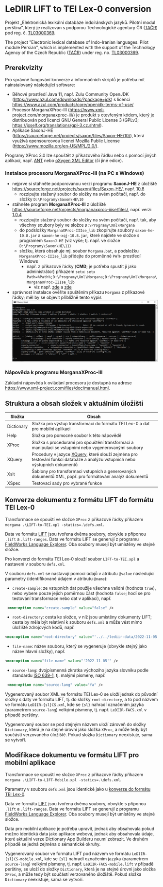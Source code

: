 # LeDIIR LIFT to TEI Lex-0 conversion

Projekt „Elektronická lexikální databáze indoíránských jazyků. Pilotní modul perština“, který je realizován s podporou Technologické agentury ČR ([TAČR](https://www.tacr.cz)) pod reg. č. [TL03000369](https://www.isvavai.cz/cep?ss=detail&n=0&h=TL03000369).

The project "Electronic lexical database of Indo-Iranian languages. Pilot module Persian", which is implemented with the support of the Technology Agency of the Czech Republic ([TAČR](https://www.tacr.cz)) under reg. no. [TL03000369](https://www.isvavai.cz/cep?ss=detail&n=0&h=TL03000369).

## Prerekvizity

Pro správné fungování konverze a informačních skriptů je potřeba mít nainstalovaný následující software:

- Běhové prostředí Java 11, např.  Zulu Community OpenJDK (<https://www.azul.com/downloads/?package=jdk>) s licencí <https://www.azul.com/products/core/openjdk-terms-of-use/>
- Procesor MorganaXProc-III (<https://www.xml-project.com/morganaxproc-iii/>) je produkt s otevřeným kódem, který je distribuován pod licencí GNU General Public License 3 (GPLv3; <https://jxself.org/translations/gpl-3.cz.shtml>).
- Aplikace SaxonJ-HE (<https://sourceforge.net/projects/saxon/files/Saxon-HE/10/>), která využívá opensourcovou licenci Mozilla Public License (<https://www.mozilla.org/en-US/MPL/2.0/>).

Programy XProc 3.0 lze spouštět z příkazového řádku nebo s pomocí jiných aplikací, např. [ANT](https://ant.apache.org) nebo [oXygen XML Editor](https://www.oxygenxml.com/xml_editor/download_oxygenxml_editor.html) (či jiné edice).

### Instalace procesoru MorganaXProc-III (na PC s Windows)

- nejprve si stáhněte podporovanou verzi programu **SaxonJ-HE** z úložiště <https://sourceforge.net/projects/saxon/files/Saxon-HE/>, např. [10.8](https://sourceforge.net/projects/saxon/files/Saxon-HE/10/Java/SaxonHE10-8J.zip/download)
  - rozzipujte stažený soubor do složky na svém počítači, např. do složky `D:\Programy\Saxon\HE\10`
- stáhněte program **MorganaXProc-III** z úložiště <https://sourceforge.net/projects/morganaxproc-iiise/files/>, např. verzi [1.0.4](https://sourceforge.net/projects/morganaxproc-iiise/files/MorganaXProc-IIIse-1.0.4/MorganaXProc-IIIse-1.0.4.zip/download)
  - rozzipujte stažený soubor do složky na svém počítači, např. tak, aby všechny soubory byly ve složce `D:\Programy\Xml\Morgana`
  - do podsložky `MorganaXProc-IIIse_lib` zkopírujte soubory `saxon-he-10.8.jar` a `saxon-he-xqj-10.8.jar`, které najdete ve složce s programem `SaxonJ-HE` (viz výše; tj. např. ve složce `D:\Programy\Saxon\HE\11`)
  - složku, která obsahuje mj. soubor `Morgana.bat`, a podsložku `MorganaXProc-IIIse_lib` přidejte do proměnné `PATH` prostředí Windows
    - např. z příkazové řádky (**CMD**; je potřeba spustit ji jako administrátor) příkazem `setx`: `setx Path=%Path%;D:\Programy\Xml\Morgana;D:\Programy\Xml\Morgana\MorganaXProc-IIIse_lib`
      - viz např. [zde](https://cz.moyens.net/windows/co-je-windows-path-a-jak-jej-pridavate-a-upravujete/) a [zde](https://gist.github.com/vhenzl/c876d335c456a33098f2)
- správnost instalace ověříte spuštěním příkazu `Morgana` z příkazové řádky; měl by se objevit přibližně tento výpis
![Výstp programu MorganaXProc-III](help/MorganaXProc-III-CMD-Output-window.png)

### Nápověda k programu MorganaXProc-III

Základní nápověda k ovládání procesoru je dostupná na adrese <https://www.xml-project.com/files/doc/manual.html>.

## Struktura a obsah složek v aktuálním úložišti

| Složka | Obsah |
| ------ | ----- |
| Dictionary | Složka pro výstup transformací do formátu TEI Lex-0 a dat pro mobilní aplikaci |
| Help | Složka pro pomocné soubor k této nápovědě |
| XProc | Složka s procedurami pro spouštění transformací a manipulaci se vstupními nebo vygenerovanými soubory |
| XQuery | Procedury v jazyce [XQuery](https://www.w3.org/TR/xquery-31/), které slouží zejména pro testování funkcí databáze a analýzu vstupních nebo výstupních dokumentů  |
| Xslt | Šablony pro transformaci vstupních a generovaných dokumentů XML, popř. pro formátování analýz dokumentů |
| XSpec | Testovací sady pro vybrané funkce |

## Konverze dokumentu z formátu LIFT do formátu TEI Lex-0

Transformace se spouští ve složce `XProc` z příkazové řádky příkazem `morgana .\LIFT-to-TEI.xpl -statics=.\defs.xml`.

Data ve formátu [LIFT](https://github.com/sillsdev/lift-standard) jsou tvořena dvěma soubory, obvykle s příponou `.lift` a `.lift-ranges`. Data ve formátu LIFT se generují z programu [FieldWorks Language Explorer](https://software.sil.org/fieldworks/). Oba soubory musejí být umístěny ve stejné složce.

Pro konverzi do formátu TEI Lex-0 slouží soubor `LIFT-to-TEI.xpl` a nastavení v souboru `defs.xml`.

V souboru `defs.xml` se nastavují pomocí údajů v atributu `@value` následující parametry (identifikované údajem v atributu `@name`):

- `create-sample`: ze vstupních dat použije všechna validní (hodnota `true`), nebo vybere pouze jejich poměrnou část (hodnota `false`; hodí se pro testování transformace nebo dat v aplikaci), např.

```xml
 <mox:option name="create-sample" value="false" />
```


- `root-directory`: cesta ke složce, v níž jsou umístěny dokumenty LIFT; cesta by měla být relativní k souboru `defs.xml` a může vést mimo úložiště zdrojových kódů, např.

```xml
<mox:option name="root-directory" value="'../../lediir-data/2022-11-05'" />
```

- `file-name`: název souboru, který se vygeneruje (obvykle stejný jako název hlavní složky), např.

```xml
<mox:option name="file-name" value="'2022-11-05'" />
```

- `source-lang`: dvojpísmenná zkratka výchozího jazyka slovníku podle standardu [ISO 639-1](https://cs.wikipedia.org/wiki/Seznam_k%C3%B3d%C5%AF_ISO_639-1), tj. malými písmeny, např.

```xml
 <mox:option name="source-lang" value="fa" />
```

Vygenerovaný soubor XML ve formátu TEI Lex-0 se uloží jednak do původní složky s daty ve formátu LIFT, tj. do složky `root-directory`, a to pod názvem ve formátu `LeDIIR-{sl}CS.xml`, kde se `{sl}` nahradí označením jazyka (parametrem `source-lang`) velkými písmeny, tj. např. `LeDIIR-FACS.xml` v případě perštiny.

Vygenerovaný soubor se pod stejným názvem uloží zároveň do složky `Dictionary`, která je na stejné úrovni jako složka `XProc`, a může tedy být součástí verzovaného úložiště. Pokud složka `Dictionary` neexistuje, sama se vytvoří.

## Modifikace dokumentu ve formátu LIFT pro mobilní aplikace

Transformace se spouští ve složce `XProc` z příkazové řádky příkazem `morgana .\LIFT-to-LIFT-Mobile.xpl -statics=.\defs.xml`.

Parametry v souboru `defs.xml` jsou identické jako u [konverze do formátu TEI Lex-0](#konverze-dokumentu-z-formátu-lift-do-formátu-tei-lex-0).

Data ve formátu [LIFT](https://github.com/sillsdev/lift-standard) jsou tvořena dvěma soubory, obvykle s příponou `.lift` a `.lift-ranges`. Data ve formátu LIFT se generují z programu [FieldWorks Language Explorer](https://software.sil.org/fieldworks/). Oba soubory musejí být umístěny ve stejné složce.

Data pro mobilní aplikace je potřeba upravit, jednak aby obsahovala pokud možno identická data jako aplikace webová, jednak aby obsahovala údaje, které aktuální verze Dictionary App Builderu neumí zobrazit. Ve druhém případě se jedná zejména o sémantické okruhy.

Vygenerovaný soubor ve formátu LIFT pod názvem ve formátu `LeDIIR-{sl}CS-mobile.xml`, kde se `{sl}` nahradí označením jazyka (parametrem `source-lang`) velkými písmeny, tj. např. `LeDIIR-FACS-mobile.lift` v případě perštiny, se uloží do složky `Dictionary`, která je na stejné úrovni jako složka `XProc`, a může tedy být součástí verzovaného úložiště. Pokud složka `Dictionary` neexistuje, sama se vytvoří.
